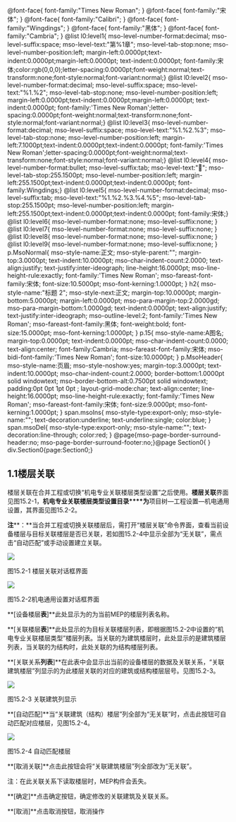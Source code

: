  @font-face{ font-family:"Times New Roman"; } @font-face{ font-family:"宋体"; } @font-face{ font-family:"Calibri"; } @font-face{ font-family:"Wingdings"; } @font-face{ font-family:"黑体"; } @font-face{ font-family:"Cambria"; } @list l0:level1{ mso-level-number-format:decimal; mso-level-suffix:space; mso-level-text:"第%1章"; mso-level-tab-stop:none; mso-level-number-position:left; margin-left:0.0000pt;text-indent:0.0000pt;margin-left:0.0000pt; text-indent:0.0000pt; font-family:宋体;color:rgb(0,0,0);letter-spacing:0.0000pt;font-weight:normal;text-transform:none;font-style:normal;font-variant:normal;} @list l0:level2{ mso-level-number-format:decimal; mso-level-suffix:space; mso-level-text:"%1.%2"; mso-level-tab-stop:none; mso-level-number-position:left; margin-left:0.0000pt;text-indent:0.0000pt;margin-left:0.0000pt; text-indent:0.0000pt; font-family:'Times New Roman';letter-spacing:0.0000pt;font-weight:normal;text-transform:none;font-style:normal;font-variant:normal;} @list l0:level3{ mso-level-number-format:decimal; mso-level-suffix:space; mso-level-text:"%1.%2.%3"; mso-level-tab-stop:none; mso-level-number-position:left; margin-left:7.1000pt;text-indent:0.0000pt;text-indent:0.0000pt; font-family:'Times New Roman';letter-spacing:0.0000pt;font-weight:normal;text-transform:none;font-style:normal;font-variant:normal;} @list l0:level4{ mso-level-number-format:bullet; mso-level-suffix:tab; mso-level-text:""; mso-level-tab-stop:255.1500pt; mso-level-number-position:left; margin-left:255.1500pt;text-indent:0.0000pt;text-indent:0.0000pt; font-family:Wingdings;} @list l0:level5{ mso-level-number-format:decimal; mso-level-suffix:tab; mso-level-text:"%1.%2.%3.%4.%5"; mso-level-tab-stop:255.1500pt; mso-level-number-position:left; margin-left:255.1500pt;text-indent:0.0000pt;text-indent:0.0000pt; font-family:宋体;} @list l0:level6{ mso-level-number-format:none; mso-level-suffix:none; } @list l0:level7{ mso-level-number-format:none; mso-level-suffix:none; } @list l0:level8{ mso-level-number-format:none; mso-level-suffix:none; } @list l0:level9{ mso-level-number-format:none; mso-level-suffix:none; } p.MsoNormal{ mso-style-name:正文; mso-style-parent:""; margin-top:3.0000pt; text-indent:10.0000pt; mso-char-indent-count:2.0000; text-align:justify; text-justify:inter-ideograph; line-height:16.0000pt; mso-line-height-rule:exactly; font-family:'Times New Roman'; mso-fareast-font-family:宋体; font-size:10.5000pt; mso-font-kerning:1.0000pt; } h2{ mso-style-name:"标题 2"; mso-style-next:正文; margin-top:10.0000pt; margin-bottom:5.0000pt; margin-left:0.0000pt; mso-para-margin-top:2.0000gd; mso-para-margin-bottom:1.0000gd; text-indent:0.0000pt; text-align:justify; text-justify:inter-ideograph; mso-outline-level:2; font-family:'Times New Roman'; mso-fareast-font-family:黑体; font-weight:bold; font-size:15.0000pt; mso-font-kerning:1.0000pt; } p.15{ mso-style-name:A图名; margin-top:0.0000pt; text-indent:0.0000pt; mso-char-indent-count:0.0000; text-align:center; font-family:Cambria; mso-fareast-font-family:宋体; mso-bidi-font-family:'Times New Roman'; font-size:10.0000pt; } p.MsoHeader{ mso-style-name:页眉; mso-style-noshow:yes; margin-top:3.0000pt; text-indent:10.0000pt; mso-char-indent-count:2.0000; border-bottom:1.0000pt solid windowtext; mso-border-bottom-alt:0.7500pt solid windowtext; padding:0pt 0pt 1pt 0pt ; layout-grid-mode:char; text-align:center; line-height:16.0000pt; mso-line-height-rule:exactly; font-family:'Times New Roman'; mso-fareast-font-family:宋体; font-size:9.0000pt; mso-font-kerning:1.0000pt; } span.msoIns{ mso-style-type:export-only; mso-style-name:""; text-decoration:underline; text-underline:single; color:blue; } span.msoDel{ mso-style-type:export-only; mso-style-name:""; text-decoration:line-through; color:red; } @page{mso-page-border-surround-header:no; mso-page-border-surround-footer:no;}@page Section0{ } div.Section0{page:Section0;}

## 1.1**楼层关联**

楼层关联在合并工程或切换“机电专业关联楼层类型设置”之后使用。**楼层关联**界面见图15.2\-1，**机电专业****关联楼层类型设置****目录****为**项目树—工程设置—机电通用设置，其界面见图15.2\-2。

**注****：**当合并工程或切换关联楼层后，需打开“楼层关联”命令界面，查看当前设备楼层与目标关联楼层是否已关联，若如图15.2\-4中显示全部为“无关联”，需点击“自动匹配”或手动设置建立关联。

![](file:///C:\Users\pkpm\AppData\Local\Temp\ksohtml8136\wps196.jpg)

图15.2-1 楼层关联对话框界面

![](file:///C:\Users\pkpm\AppData\Local\Temp\ksohtml8136\wps197.jpg)

图15.2-2机电通用设置对话框界面

**\[设备楼层****表****\]**此处显示为的为当前MEP的楼层列表名称。

**\[关联楼层****表****\]**此处显示的为目标关联楼层列表，即根据图15.2-2中设置的“机电专业关联楼层类型”楼层列表。当关联的为建筑楼层时，此处显示的是建筑楼层列表，当关联的为结构时，此处关联的为结构楼层列表。

**\[关联关系****列表****\]**在此表中会显示出当前的设备楼层的数据及关联关系，“关联建筑楼层”列显示的为此楼层关联的对应的建筑或结构楼层层号。见图15.2-3。

![](file:///C:\Users\pkpm\AppData\Local\Temp\ksohtml8136\wps198.jpg)

图15.2-3 关联建筑列显示

**\[自动匹配\]**当“关联建筑（结构）楼层”列全部为“无关联”时，点击此按钮可自动匹配对应楼层，见图15.2-4。

![](file:///C:\Users\pkpm\AppData\Local\Temp\ksohtml8136\wps199.jpg)

图15.2-4 自动匹配楼层

**\[取消关联\]**点击此按钮会将“关联建筑楼层”列全部改为“无关联”。

注：在此关联关系下读取楼层时，MEP构件会丢失。

**\[确定\]**点击确定按钮，确定修改的关联建筑及关联关系。

**\[取消\]**点击取消按钮，取消操作